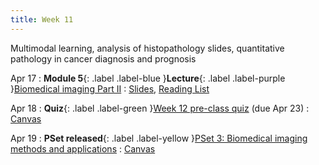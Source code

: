 ```yaml
---
title: Week 11
---
```


Multimodal learning, analysis of histopathology slides, quantitative pathology in cancer diagnosis and prognosis

Apr 17
: **Module 5**{: .label .label-blue }**Lecture**{: .label .label-purple }[Biomedical imaging Part II](/BMI702/lectures/module5/week11)
  : [Slides](#), [Reading List](/BMI702/lectures/module5/week11)

Apr 18
: **Quiz**{: .label .label-green }[Week 12 pre-class quiz](#) (due Apr 23)
  : [Canvas](https://canvas.harvard.edu/courses/117878)

Apr 19
: **PSet released**{: .label .label-yellow }[PSet 3: Biomedical imaging methods and applications](#)
  : [Canvas](https://canvas.harvard.edu/courses/117878)